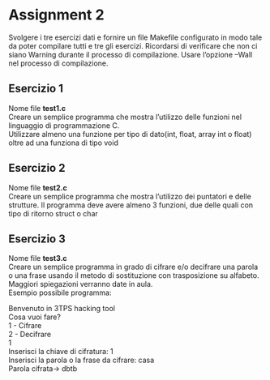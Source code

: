 # Assignment 2

Svolgere i tre esercizi dati e fornire un file Makefile configurato in modo tale da poter compilare tutti e tre gli esercizi.
Ricordarsi di verificare che non ci siano Warning durante il processo di compilazione.
Usare l’opzione –Wall nel processo di compilazione.  

## Esercizio 1

Nome file **test1.c**  
Creare un semplice programma che mostra l’utilizzo delle funzioni nel linguaggio di programmazione C.  
Utilizzare almeno una funzione per tipo di dato(int, float, array int o float) oltre ad una funziona di tipo void  

## Esercizio 2

Nome file **test2.c**  
Creare un semplice programma che mostra l’utilizzo dei puntatori e delle strutture. Il programma deve avere almeno 3 funzioni, due delle quali con tipo di ritorno struct o char  

## Esercizio 3

Nome file **test3.c**  
Creare un semplice programma in grado di cifrare e/o decifrare una parola o una frase usando il metodo di sostituzione con trasposizione su alfabeto.  
Maggiori spiegazioni verranno date in aula.  
Esempio possibile programma:  

Benvenuto in 3TPS hacking tool  
Cosa vuoi fare?  
1 - Cifrare  
2 - Decifrare  
1  
Inserisci la chiave di cifratura: 1  
Inserisci la parola o la frase da cifrare: casa  
Parola cifrata-> dbtb  
